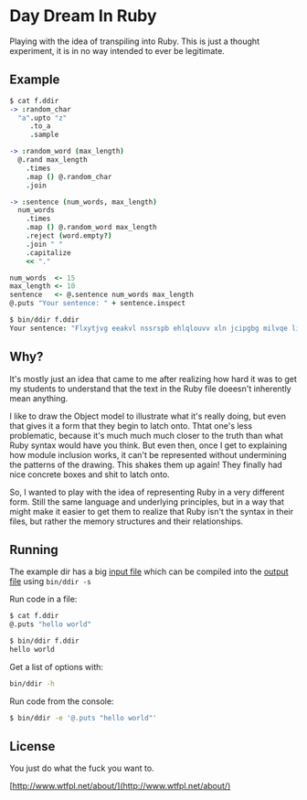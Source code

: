Day Dream In Ruby
=================

Playing with the idea of transpiling into Ruby.
This is just a thought experiment, it is in no way intended to ever be legitimate.

Example
-------

```coffee
$ cat f.ddir
-> :random_char
  "a".upto "z"
     .to_a
     .sample

-> :random_word (max_length)
  @.rand max_length
    .times
    .map () @.random_char
    .join

-> :sentence (num_words, max_length)
  num_words
    .times
    .map () @.random_word max_length
    .reject (word.empty?)
    .join " "
    .capitalize
    << "."

num_words  <- 15
max_length <- 10
sentence   <- @.sentence num_words max_length
@.puts "Your sentence: " + sentence.inspect

$ bin/ddir f.ddir
Your sentence: "Flxytjvg eeakvl nssrspb ehlqlouvv xln jcipgbg milvqe lidrrkwt t yj kdmretzy in rgpqulii rlr."
```


Why?
-----

It's mostly just an idea that came to me after realizing
how hard it was to get my students to understand that the text in the Ruby file
doeesn't inherently mean anything.

I like to draw the Object model to illustrate what it's really doing,
but even that gives it a form that they begin to latch onto.
Thtat one's less problematic, because it's much much much closer to
the truth than what Ruby syntax would have you think.
But even then, once I get to explaining how module inclusion works,
it can't be represented without undermining the patterns of the drawing.
This shakes them up again!
They finally had nice concrete boxes and shit to latch onto.

So, I wanted to play with the idea of representing Ruby in a very different form.
Still the same language and underlying principles,
but in a way that might make it easier to get them to realize that Ruby isn't the syntax in their files,
but rather the memory structures and their relationships.


Running
-------

The example dir has a big [input file](https://github.com/JoshCheek/day-dream-in-Ruby/blob/master/example/input.ddir)
which can be compiled into the [output file](https://github.com/JoshCheek/day-dream-in-Ruby/blob/master/example/output.rb)
using `bin/ddir -s`

Run code in a file:

```sh
$ cat f.ddir
@.puts "hello world"

$ bin/ddir f.ddir
hello world
```

Get a list of options with:

```sh
bin/ddir -h
```

Run code from the console:

```sh
$ bin/ddir -e '@.puts "hello world"'
```


License
-------

You just do what the fuck you want to.

[http://www.wtfpl.net/about/](http://www.wtfpl.net/about/)
